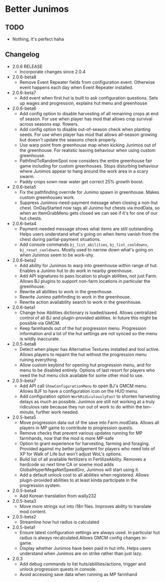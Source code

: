 # Better Junimos

## TODO

* Nothing, it's perfect haha

## Changelog

* 2.0.6 RELEASE
  * Incorporate changes since 2.0.4 
* 2.0.6-beta8
  * Remove Event Repeater fields from configuration event. Otherwise event happens each day when Event Repeater installed.
* 2.0.6-beta7
  * Add event when first hut is built to ask configuration questions. Sets up wages and progression, explains hut menu and greenhouse
* 2.0.6-beta6
    * Add config option to disable harvesting of all remaining crops at end of season. For use when player has mod that allows crop survival across seasons esp. flowers.
    * Add config option to disable out-of-season check when planting seeds. For use when player has mod that allows all-season growing but doesn't update the seasons check properly.
    * Use warp point from greenhouse map when kicking Junimos out of the greenhouse. For realistic leaving behaviour when using custom greenhouse.
    * PathfindToRandomSpot now considers the entire greenhouse fair game including for custom greenhouses. Stops disturbing behaviour where Junimos appear to hang around the work area in a scary swarm.
    * Paddy crops sown near water get correct 25% growth boost.
* 2.0.6-beta5
    * Fix the pathfinding override for Junimo spawn in greenhouse. Makes custom greenhouses work.
    * Suppress Junimos-need-payment message when closing a non-hut chest. OnDayStarted now tags all Junimo hut chests via modData, so when an ItemGrabMenu gets closed we can see if it's for one of our hut chests.
* 2.0.6-beta4
   * Payment-needed message shows what items are still outstanding. Helps users understand what's going on when items vanish from the chest during partial-payment situations.
    * Add console commands `bj_list_abilities`, `bj_list_cooldowns`, `bj_reset_cooldowns`. Mostly used to narrow down what's going on when Junimos seem to be work-shy.
* 2.0.6-beta2
  * Add ability for Junimos to warp into greenhouse within range of hut. Enables a Junimo hut to do work in nearby greenhouse.
  * Add API signatures to pass location to plugin abilities, not just Farm. Allows BJ plugins to support non-farm locations in particular the greenhouse.
  * Rewrite all abilities to work in the greenhouse.
  * Rewrite Junimo pathfinding to work in the greenhouse.
  * Rewrite action availability search to work in the greenhouse.
* 2.0.6-beta1
    * Change how Abilities dictionary is loaded/saved. Allows centralized control of all BJ and plugin-provided abilities. In future this might be possible via GMCM.
    * Keep farmhands out of the hut progression menu. Progression information and a lot of the hut settings are not synced so the menu is wildly inaccurate.
* 2.0.5-beta8
  * Detect when player has Alternative Textures installed and tool active. Allows players to repaint the hut without the progression menu ruining everything.
  * Allow custom keybind for opening hut progression menu, and for menu to be disabled entirely. Options of last resort for players who need the hut menu click available for some other mod to use.
* 2.0.5-beta7
  * Add API call `ShowConfigurationMenu` to open BJ's GMCM menu. Allows BJF to have a configuration icon on the HUD menu.
  * Add configuration option `WorkRidiculouslyFast` to shorten harvesting delays as much as possible. Junimos are still not working at a truly ridiculous rate because they run out of work to do within the ten-minute, further work needed.
* 2.0.5-beta5
  * Move progression data out of the save into Farm.modData. Allows all players in MP game to contribute to progression quests.
  * Remove checks that prevent various updates running for MP farmhands, now that the mod is more MP-safe 
  * Option to grant experience for harvesting, farming and foraging. Provided against my better judgement for players who need lots of XP for Walk of Life but won't adjust WoL's options.
  * Build list of all available fertilizers in FertilizeAbility. Removes a hardcode so next time CA or soeme mod adds GlobalHyperMegaNetSpeedGro, Junimos will start using it.
  * Add a default unlock cost to all abilities when registered. Allows plugin-provided abilities to at least kinda participate in the progression system.
* 2.0.5-beta4
  * Add Korean translation from wally232
* 2.0.5-beta3
  * Move more strings out into i18n files. Improves ability to translate mod content.
* 2.0.5-beta2
  * Streamline how hut radius is calculated
* 2.0.5-beta1
  * Ensure latest configuration settings are always used.  In particular hut radius is always recalculated.Allows GMCM config changes in-game.  
  * Display whether Junimos have been paid in hut info. Helps users understand when Junimos are on strike rather than just lazy.
* 2.0.3
  * Add debug commands to list huts/abilities/actions, trigger and unlock progression quests in console.
  * Avoid accessing save data when running as MP farmhand 